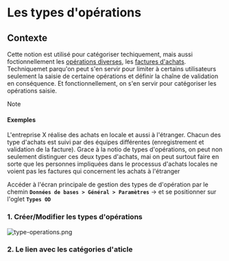 # Les types d'opérations

## Contexte

Cette notion est utilisé pour catégoriser techiquement, mais aussi foctionnellement les [opérations diverses](./../../reglements/operations-diverses.md), les [factures d'achats](./../../gescom/achat/facturation.md). Techniquemet parqu'on peut s'en servir pour limiter à certains utilisateurs seulement la saisie de certaine opérations et définir la chaîne de validation en conséquence. Et fonctionnellement, on s'en servir pour catégoriser les opérations saisie.

> [!NOTE]
>
> #### Exemples
>
> L'entreprise X réalise des achats en locale et aussi à l'étranger. Chacun des type d'achats est suivi par des équipes différentes (enregistrement et validation de la facture).
> Grace à la notio de types d'opérations, on peut non seulement distinguer ces deux types d'achats, mai on peut surtout faire en sorte que les personnes impliquées dans le processus d'achats locales ne voient pas les factures qui concernent les achats à l'étranger

Accéder à l'écran principale de gestion des types de d'opération par le chemin **`Données de bases > Général > Paramètres`** -> et se positionner sur l'oglet **`Types OD`**

### 1. Créer/Modifier les types d'opérations

![type-operations.png](https://i.postimg.cc/14xXfVDq/type-operations.png)

### 2. Le lien avec les catégories d'aticle
